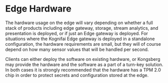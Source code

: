 
# Edge Hardware
The hardware usage on the edge will vary depending on whether a full stack of products including edge gateway, storage, stream analytics, and presentation is deployed, or if just an Edge gateway is deployed. For situations where the Kognifai Edge gateway is deployed in a standalone configuration, the hardware requirements are small, but they will of course depend on how many sensor values that will be handled per second.

Clients can either deploy the software on existing hardware, or Kongsberg may provide the hardware and the software as a part of a turn-key solution. In both cases it is strongly recommended that the hardware has a TPM 2.0 chip in order to protect secrets and configuration stored at the edge.